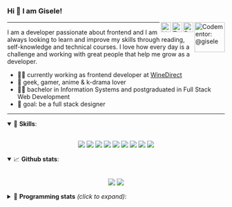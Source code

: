 <h3>Hi 👋 I am Gisele!</h3>

<a href="https://www.codementor.io/@gisele?refer=badge" target="_blank" rel="nofollow"><img align="right" width="70rem" src="https://www.codementor.io/m-badges/gisele/find-me-on-cm-g.svg?raw=true" alt="Codementor: @gisele"/></a>
<a href="https://app.rocketseat.com.br/me/gisabernardess/" target="_blank" rel="nofollow"><img align="right" width="23rem" src="https://github.com/wdgisele/wdgisele/blob/main/assets/rocketseat.png?raw=true" alt="Rocketseat: @gisabernardess"/></a>
<a href="https://twitter.com/gbspecapedra/" target="_blank" rel="nofollow"><img align="right" width="23rem" src="https://github.com/wdgisele/wdgisele/blob/main/assets/twitter.png?raw=true" alt="Twitter: @gbspecapedra"/></a>
<a href="https://www.linkedin.com/in/gbspecapedra/" target="_blank" rel="nofollow"><img align="right" width="23rem" src="https://github.com/wdgisele/wdgisele/blob/main/assets/linkedin.png" alt="LinkedIn: @gbspecapedra"/></a>

---

I am a developer passionate about frontend and I am always looking to learn and improve my skills through reading, self-knowledge and technical courses. I love how every day is a challenge and working with great people that help me grow as a developer.

- 👩‍💻 currently working as frontend developer at <a href="https://www.winedirect.com/" rel="dofollow">WineDirect</a>
- 💜 geek, gamer, anime & k-drama lover
- 👩‍🎓 bachelor in Information Systems and postgraduated in Full Stack Web Development
- 🎯 goal: be a full stack designer

---

<details open>
  <summary>🚀 <b>Skills</b>:</summary>
  <br/>
  <p align="center">
    <img src="https://img.shields.io/badge/html-%23E34F26.svg?&style=for-the-badge&logo=html5&logoColor=white"/>
    <img src="https://img.shields.io/badge/css-%231572B6.svg?&style=for-the-badge&logo=css3&logoColor=white"/>
    <img src="https://img.shields.io/badge/javascript%20-%23323330.svg?&style=for-the-badge&logo=javascript&logoColor=%23F7DF1E"/>
    <img src="https://img.shields.io/badge/typescript-%23007ACC.svg?&style=for-the-badge&logo=typescript&logoColor=white"/>
    <img src="https://img.shields.io/badge/react-%2335495e.svg?&style=for-the-badge&logo=react&logoColor=%2361DAFB"/>
    <img src="https://img.shields.io/badge/react_native%20-%2335495e.svg?&style=for-the-badge&logo=react&logoColor=%2361DAFB"/>
    <img src="https://img.shields.io/badge/node.js%20-%2343853D.svg?&style=for-the-badge&logo=node.js&logoColor=white"/>
    <img src="https://img.shields.io/badge/Next.js%20-black.svg?&style=for-the-badge&logo=NuxtJS&logoColor=white"/>
    <img src="https://img.shields.io/badge/git-%23F05033.svg?&style=for-the-badge&logo=git&logoColor=white"/>
  </p>

</details>

<details open>
  <summary>📈 <b>Github stats</b>:</summary>
  <br/>
  <p align="center">
    <img src="https://github-readme-stats.vercel.app/api?username=wdgisele&show_icons=true&include_all_commits=true&count_private=true&&hide=issues&theme=radical"/>
    <img src="https://github-readme-stats.vercel.app/api/top-langs/?username=wdgisele&layout=compact&theme=tokyonight">
  </p>

</details>

<details>
  <summary>🤖 <b>Programming stats</b> <em>(click to expand)</em>:</summary>
  <br/>

  <!--START_SECTION:waka-->
![Code Time](http://img.shields.io/badge/Code%20Time-1%2C703%20hrs%207%20mins-blue)

![Profile Views](http://img.shields.io/badge/Profile%20Views-0-blue)

![Lines of code](https://img.shields.io/badge/From%20Hello%20World%20I%27ve%20Written-4.0%20million%20lines%20of%20code-blue)

**🐱 My GitHub Data** 

> 📦 260.9 kB Used in GitHub's Storage 
 > 
> 🏆 220 Contributions in the Year 2023
 > 
> 🚫 Not Opted to Hire
 > 
> 📜 44 Public Repositories 
 > 
> 🔑 4 Private Repositories 
 > 
**I'm an Early 🐤** 

```text
🌞 Morning                134 commits         █░░░░░░░░░░░░░░░░░░░░░░░░   04.50 % 
🌆 Daytime                1688 commits        ██████████████░░░░░░░░░░░   56.66 % 
🌃 Evening                1125 commits        █████████░░░░░░░░░░░░░░░░   37.76 % 
🌙 Night                  32 commits          ░░░░░░░░░░░░░░░░░░░░░░░░░   01.07 % 
```
📅 **I'm Most Productive on Wednesday** 

```text
Monday                   321 commits         ███░░░░░░░░░░░░░░░░░░░░░░   10.78 % 
Tuesday                  434 commits         ████░░░░░░░░░░░░░░░░░░░░░   14.57 % 
Wednesday                851 commits         ███████░░░░░░░░░░░░░░░░░░   28.57 % 
Thursday                 679 commits         ██████░░░░░░░░░░░░░░░░░░░   22.79 % 
Friday                   656 commits         ██████░░░░░░░░░░░░░░░░░░░   22.02 % 
Saturday                 31 commits          ░░░░░░░░░░░░░░░░░░░░░░░░░   01.04 % 
Sunday                   7 commits           ░░░░░░░░░░░░░░░░░░░░░░░░░   00.23 % 
```


📊 **This Week I Spent My Time On** 

```text
💬 Programming Languages: 
TypeScript               13 hrs 51 mins      █████████████████████░░░░   83.29 % 
JSON                     1 hr 59 mins        ███░░░░░░░░░░░░░░░░░░░░░░   11.98 % 
Other                    42 mins             █░░░░░░░░░░░░░░░░░░░░░░░░   04.23 % 
CSS                      2 mins              ░░░░░░░░░░░░░░░░░░░░░░░░░   00.25 % 
Markdown                 1 min               ░░░░░░░░░░░░░░░░░░░░░░░░░   00.12 % 

🔥 Editors: 
VS Code                  16 hrs 38 mins      █████████████████████████   100.00 % 

💻 Operating System: 
Mac                      16 hrs 38 mins      █████████████████████████   100.00 % 
```

**I Mostly Code in TypeScript** 

```text
TypeScript               25 repos            ███████████████░░░░░░░░░░   60.98 % 
JavaScript               9 repos             █████░░░░░░░░░░░░░░░░░░░░   21.95 % 
HTML                     3 repos             ██░░░░░░░░░░░░░░░░░░░░░░░   07.32 % 
TeX                      2 repos             █░░░░░░░░░░░░░░░░░░░░░░░░   04.88 % 
Java                     1 repo              █░░░░░░░░░░░░░░░░░░░░░░░░   02.44 % 
```



**Timeline**

![Lines of Code chart](https://raw.githubusercontent.com/wdgisele/wdgisele/main/assets/bar_graph.png)


 Last Updated on 03/06/2023 02:46:43 UTC
<!--END_SECTION:waka-->
  
</details>
